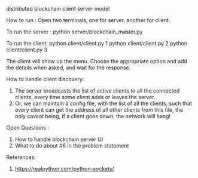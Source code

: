 distributed blockchain client server model

How to run : 
Open two terminals, one for server, another for client.

To run the server :
python server/blockchain_master.py

To run the client:
python client/client.py 1
python client/client.py 2
python client/client.py 3

The client will show up the menu. Choose the appropriate option and add the details when asked, and wait for the response.


How to handle client discovery: 
1. The server broadcasts the list of active clients to all the connected clients, every time some client adds or leaves the server.
2. Or, we can maintain a config file, with the list of all the clients, such that every client can get the address of all other clients from this file, the only caveat being, if a client goes down, the network will hang!



Open Questions : 
1. How to handle blockchain server UI
2. What to do about #6 in the problem statement

References:
1. https://realpython.com/python-sockets/ 